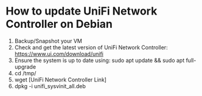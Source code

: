 # How to update UniFi Network Controller on Debian

1. Backup/Snapshot your VM
2. Check and get the latest version of UniFi Network Controller: https://www.ui.com/download/unifi
3. Ensure the system is up to date using: sudo apt update && sudo apt full-upgrade
4. cd /tmp/
5. wget [UniFi Network Controller Link]
6. dpkg -i unifi_sysvinit_all.deb
